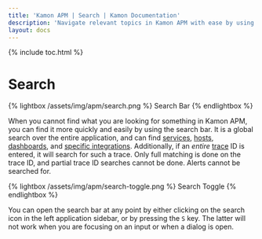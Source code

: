 ```yaml
---
title: 'Kamon APM | Search | Kamon Documentation'
description: 'Navigate relevant topics in Kamon APM with ease by using the global search functionality'
layout: docs
---
```


{% include toc.html %}

Search
=======

{% lightbox /assets/img/apm/search.png %}
Search Bar
{% endlightbox %}

When you cannot find what you are looking for something in Kamon APM, you can find it more quickly and easily by using the search bar. It is a global search over the entire application, and can find [services], [hosts], [dashboards], and [specific integrations]. Additionally, if an _entire_ [trace] ID is entered, it will search for such a trace. Only full matching is done on the trace ID, and partial trace ID searches cannot be done. Alerts cannot be searched for.

{% lightbox /assets/img/apm/search-toggle.png %}
Search Toggle
{% endlightbox %}

You can open the search bar at any point by either clicking on the search icon in the left application sidebar, or by pressing the `S` key. The latter will not work when you are focusing on an input or when a dialog is open.

[services]: ../../services/service-list/
[hosts]: ../../hosts/host-details/
[dashboards]: ../../dashboards/introduction/
[specific integrations]: ../../services/service-details/#integrations
[trace]: ../../traces/overview/
